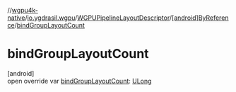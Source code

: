 //[wgpu4k-native](../../../../index.md)/[io.ygdrasil.wgpu](../../index.md)/[WGPUPipelineLayoutDescriptor](../index.md)/[[android]ByReference](index.md)/[bindGroupLayoutCount](bind-group-layout-count.md)

# bindGroupLayoutCount

[android]\
open override var [bindGroupLayoutCount](bind-group-layout-count.md): [ULong](https://kotlinlang.org/api/core/kotlin-stdlib/kotlin/-u-long/index.html)